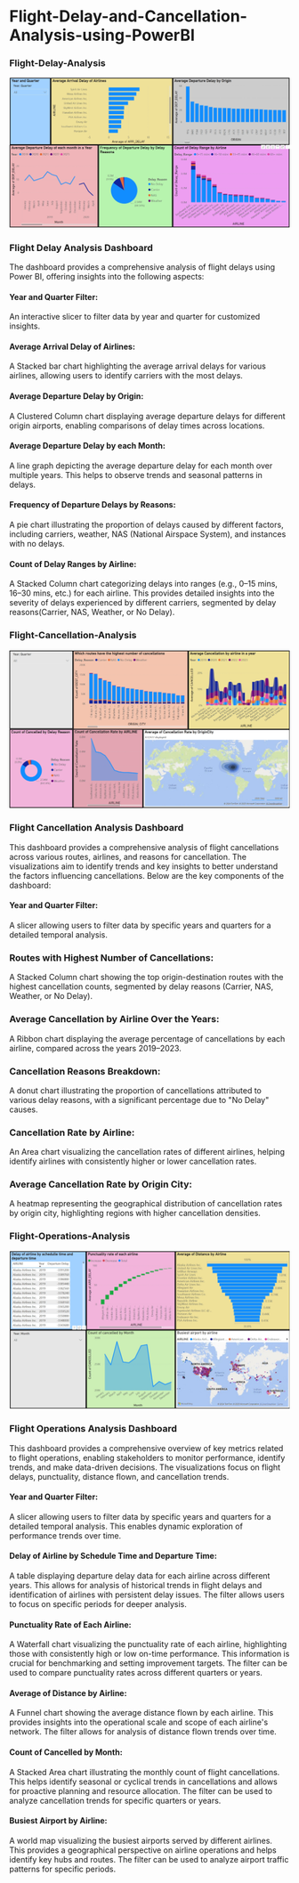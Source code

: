 # Flight-Delay-and-Cancellation-Analysis-using-PowerBI


### Flight-Delay-Analysis
![GitHub logo](Delay_Analysis.jpeg)


### Flight Delay Analysis Dashboard
The dashboard provides a comprehensive analysis of flight delays using Power BI, offering insights into the following aspects:

#### Year and Quarter Filter:

An interactive slicer to filter data by year and quarter for customized insights.
#### Average Arrival Delay of Airlines:

A Stacked bar chart highlighting the average arrival delays for various airlines, allowing users to identify carriers with the most delays.
#### Average Departure Delay by Origin:

A Clustered Column chart displaying average departure delays for different origin airports, enabling comparisons of delay times across locations.
#### Average Departure Delay by each Month:

A line graph depicting the average departure delay for each month over multiple years. This helps to observe trends and seasonal patterns in delays.
#### Frequency of Departure Delays by Reasons:

A pie chart illustrating the proportion of delays caused by different factors, including carriers, weather, NAS (National Airspace System), and instances with no delays.
#### Count of Delay Ranges by Airline:

A Stacked Column chart categorizing delays into ranges (e.g., 0–15 mins, 16–30 mins, etc.) for each airline. This provides detailed insights into the severity of delays experienced by different carriers, segmented by delay reasons(Carrier, NAS, Weather, or No Delay).



### Flight-Cancellation-Analysis 
![GitHub logo](Cancellation_Analysis.jpeg)


### Flight Cancellation Analysis Dashboard
This dashboard provides a comprehensive analysis of flight cancellations across various routes, airlines, and reasons for cancellation. The visualizations aim to identify trends and key insights to better understand the factors influencing cancellations. Below are the key components of the dashboard:

#### Year and Quarter Filter:
A slicer allowing users to filter data by specific years and quarters for a detailed temporal analysis.

### Routes with Highest Number of Cancellations:
A Stacked Column chart showing the top origin-destination routes with the highest cancellation counts, segmented by delay reasons (Carrier, NAS, Weather, or No Delay).

### Average Cancellation by Airline Over the Years:
A Ribbon chart displaying the average percentage of cancellations by each airline, compared across the years 2019–2023.

### Cancellation Reasons Breakdown:
A donut chart illustrating the proportion of cancellations attributed to various delay reasons, with a significant percentage due to "No Delay" causes.

### Cancellation Rate by Airline:
An Area chart visualizing the cancellation rates of different airlines, helping identify airlines with consistently higher or lower cancellation rates.

### Average Cancellation Rate by Origin City:
A heatmap representing the geographical distribution of cancellation rates by origin city, highlighting regions with higher cancellation densities.


### Flight-Operations-Analysis
![GitHub logo](Flight_Operations_Analysis.jpeg)

### Flight Operations Analysis Dashboard

This dashboard provides a comprehensive overview of key metrics related to flight operations, enabling stakeholders to monitor performance, identify trends, and make data-driven decisions. The visualizations focus on flight delays, punctuality, distance flown, and cancellation trends.

#### Year and Quarter Filter:

A slicer allowing users to filter data by specific years and quarters for a detailed temporal analysis. This enables dynamic exploration of performance trends over time.
#### Delay of Airline by Schedule Time and Departure Time:

A table displaying departure delay data for each airline across different years. This allows for analysis of historical trends in flight delays and identification of airlines with persistent delay issues. The filter allows users to focus on specific periods for deeper analysis.
#### Punctuality Rate of Each Airline:

A Waterfall chart visualizing the punctuality rate of each airline, highlighting those with consistently high or low on-time performance. This information is crucial for benchmarking and setting improvement targets. The filter can be used to compare punctuality rates across different quarters or years.
#### Average of Distance by Airline:

A Funnel chart showing the average distance flown by each airline. This provides insights into the operational scale and scope of each airline's network. The filter allows for analysis of distance flown trends over time.
#### Count of Cancelled by Month:

A Stacked Area chart illustrating the monthly count of flight cancellations. This helps identify seasonal or cyclical trends in cancellations and allows for proactive planning and resource allocation. The filter can be used to analyze cancellation trends for specific quarters or years.
#### Busiest Airport by Airline:

A world map visualizing the busiest airports served by different airlines. This provides a geographical perspective on airline operations and helps identify key hubs and routes. The filter can be used to analyze airport traffic patterns for specific periods.
